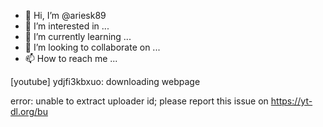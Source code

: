 - 👋 Hi, I’m @ariesk89
- 👀 I’m interested in ...
- 🌱 I’m currently learning ...
- 💞️ I’m looking to collaborate on ...
- 📫 How to reach me ...

<!---
ariesk89/ariesk89 is a ✨ special ✨ repository because its `README.md` (this file) appears on your GitHub profile.
You can click the Preview link to take a look at your changes.
--->
[youtube] ydjfi3kbxuo: downloading webpage

error: unable to extract uploader id; please report this issue on https://yt-dl.org/bu
